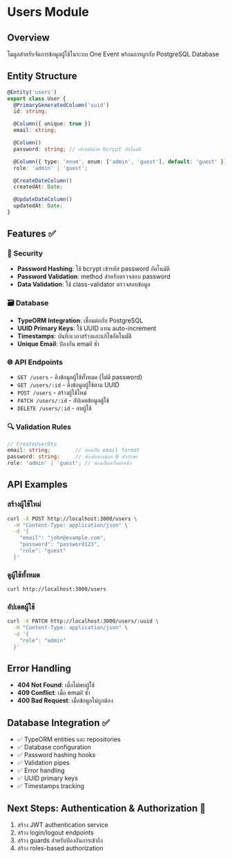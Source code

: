 # Users Module

## Overview
โมดูลสำหรับจัดการข้อมูลผู้ใช้ในระบบ One Event พร้อมการผูกกับ PostgreSQL Database

## Entity Structure
```typescript
@Entity('users')
export class User {
  @PrimaryGeneratedColumn('uuid')
  id: string;

  @Column({ unique: true })
  email: string;

  @Column()
  password: string; // เข้ารหัสด้วย bcrypt อัตโนมัติ

  @Column({ type: 'enum', enum: ['admin', 'guest'], default: 'guest' })
  role: 'admin' | 'guest';

  @CreateDateColumn()
  createdAt: Date;

  @UpdateDateColumn()
  updatedAt: Date;
}
```

## Features ✅

### 🔐 Security
- **Password Hashing**: ใช้ bcrypt เข้ารหัส password อัตโนมัติ
- **Password Validation**: method สำหรับตรวจสอบ password
- **Data Validation**: ใช้ class-validator ตรวจสอบข้อมูล

### 🗃️ Database
- **TypeORM Integration**: เชื่อมต่อกับ PostgreSQL
- **UUID Primary Keys**: ใช้ UUID แทน auto-increment
- **Timestamps**: บันทึกเวลาสร้างและแก้ไขอัตโนมัติ
- **Unique Email**: ป้องกัน email ซ้ำ

### 🌐 API Endpoints
- `GET /users` - ดึงข้อมูลผู้ใช้ทั้งหมด (ไม่มี password)
- `GET /users/:id` - ดึงข้อมูลผู้ใช้ตาม UUID
- `POST /users` - สร้างผู้ใช้ใหม่
- `PATCH /users/:id` - อัปเดตข้อมูลผู้ใช้
- `DELETE /users/:id` - ลบผู้ใช้

### 🔍 Validation Rules
```typescript
// CreateUserDto
email: string;        // ต้องเป็น email format
password: string;     // ต้องมีอย่างน้อย 6 ตัวอักษร
role: 'admin' | 'guest'; // ต้องเป็นค่าใดค่าหนึ่ง
```

## API Examples

### สร้างผู้ใช้ใหม่
```bash
curl -X POST http://localhost:3000/users \
  -H "Content-Type: application/json" \
  -d '{
    "email": "john@example.com",
    "password": "password123",
    "role": "guest"
  }'
```

### ดูผู้ใช้ทั้งหมด
```bash
curl http://localhost:3000/users
```

### อัปเดตผู้ใช้
```bash
curl -X PATCH http://localhost:3000/users/:uuid \
  -H "Content-Type: application/json" \
  -d '{
    "role": "admin"
  }'
```

## Error Handling
- **404 Not Found**: เมื่อไม่พบผู้ใช้
- **409 Conflict**: เมื่อ email ซ้ำ
- **400 Bad Request**: เมื่อข้อมูลไม่ถูกต้อง

## Database Integration ✅
- ✅ TypeORM entities และ repositories
- ✅ Database configuration
- ✅ Password hashing hooks
- ✅ Validation pipes
- ✅ Error handling
- ✅ UUID primary keys
- ✅ Timestamps tracking

## Next Steps: Authentication & Authorization 🚀
1. สร้าง JWT authentication service
2. สร้าง login/logout endpoints
3. สร้าง guards สำหรับป้องกันการเข้าถึง
4. สร้าง roles-based authorization
